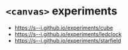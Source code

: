 # `<canvas>` experiments

- https://s--i.github.io/experiments/cube
- https://s--i.github.io/experiments/ledclock
- https://s--i.github.io/experiments/starfield

